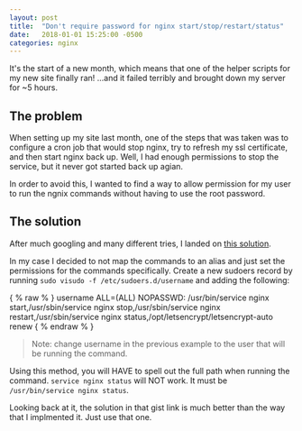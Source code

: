 ```yaml
---
layout: post
title:  "Don't require password for nginx start/stop/restart/status"
date:   2018-01-01 15:25:00 -0500
categories: nginx
---
```

It's the start of a new month, which means that one of the helper scripts for my new site finally ran! ...and it failed terribly and brought down my server for ~5 hours.

## The problem
When setting up my site last month, one of the steps that was taken was to configure a cron job that would stop nginx, try to refresh my ssl certificate, and then start nginx back up. Well, I had enough permissions to stop the service, but it never got started back up agian.

In order to avoid this, I wanted to find a way to allow permission for my user to run the ngnix commands without having to use the root password.

## The solution
After much googling and many different tries, I landed on [this solution](https://gist.github.com/sheharyarn/f3d98e8cc859f092532b).

In my case I decided to not map the commands to an alias and just set the permissions for the commands specifically. Create a new sudoers record by running `sudo visudo -f /etc/sudoers.d/username` and adding the following:

{ % raw % }
username ALL=(ALL) NOPASSWD: /usr/bin/service nginx start,/usr/sbin/service nginx stop,/usr/sbin/service nginx restart,/usr/sbin/service nginx status,/opt/letsencrypt/letsencrypt-auto renew
{ % endraw % }

> Note: change username in the previous example to the user that will be running the command.

Using this method, you will HAVE to spell out the full path when running the command. `service nginx status` will NOT work. It must be `/usr/bin/service nginx status`.

Looking back at it, the solution in that gist link is much better than the way that I implmented it. Just use that one.